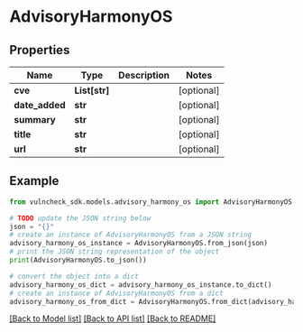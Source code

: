 # AdvisoryHarmonyOS


## Properties

Name | Type | Description | Notes
------------ | ------------- | ------------- | -------------
**cve** | **List[str]** |  | [optional] 
**date_added** | **str** |  | [optional] 
**summary** | **str** |  | [optional] 
**title** | **str** |  | [optional] 
**url** | **str** |  | [optional] 

## Example

```python
from vulncheck_sdk.models.advisory_harmony_os import AdvisoryHarmonyOS

# TODO update the JSON string below
json = "{}"
# create an instance of AdvisoryHarmonyOS from a JSON string
advisory_harmony_os_instance = AdvisoryHarmonyOS.from_json(json)
# print the JSON string representation of the object
print(AdvisoryHarmonyOS.to_json())

# convert the object into a dict
advisory_harmony_os_dict = advisory_harmony_os_instance.to_dict()
# create an instance of AdvisoryHarmonyOS from a dict
advisory_harmony_os_from_dict = AdvisoryHarmonyOS.from_dict(advisory_harmony_os_dict)
```
[[Back to Model list]](../README.md#documentation-for-models) [[Back to API list]](../README.md#documentation-for-api-endpoints) [[Back to README]](../README.md)


